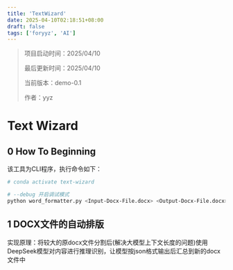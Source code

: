 ```yaml
---
title: 'TextWizard'
date: 2025-04-10T02:18:51+08:00
draft: false
tags: ['foryyz', 'AI']
---
```


> 项目启动时间：2025/04/10
>
> 最后更新时间：2025/04/10
>
> 当前版本：demo-0.1
>
> 作者：yyz

# Text Wizard

## 0 How To Beginning

该工具为CLI程序，执行命令如下：

```bash
# conda activate text-wizard

# --debug 开启调试模式
python word_formatter.py <Input-Docx-File.docx> <Output-Docx-File.docx> --debug
```



## 1 DOCX文件的自动排版

实现原理：将较大的原docx文件分割后(解决大模型上下文长度的问题)使用DeepSeek模型对内容进行推理识别，让模型按json格式输出后汇总到新的docx文件中
